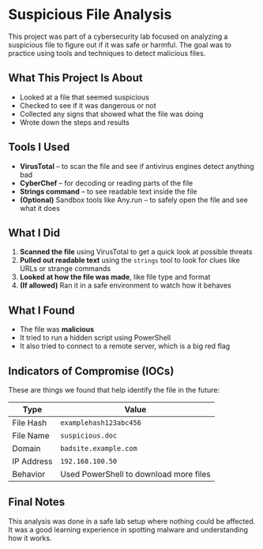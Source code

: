 # Suspicious File Analysis

This project was part of a cybersecurity lab focused on analyzing a suspicious file to figure out if it was safe or harmful. The goal was to practice using tools and techniques to detect malicious files.

## What This Project Is About

- Looked at a file that seemed suspicious
- Checked to see if it was dangerous or not
- Collected any signs that showed what the file was doing
- Wrote down the steps and results

## Tools I Used

- **VirusTotal** – to scan the file and see if antivirus engines detect anything bad  
- **CyberChef** – for decoding or reading parts of the file  
- **Strings command** – to see readable text inside the file  
- **(Optional)** Sandbox tools like Any.run – to safely open the file and see what it does

## What I Did

1. **Scanned the file** using VirusTotal to get a quick look at possible threats
2. **Pulled out readable text** using the `strings` tool to look for clues like URLs or strange commands
3. **Looked at how the file was made**, like file type and format
4. **(If allowed)** Ran it in a safe environment to watch how it behaves

## What I Found

- The file was **malicious**
- It tried to run a hidden script using PowerShell
- It also tried to connect to a remote server, which is a big red flag

## Indicators of Compromise (IOCs)

These are things we found that help identify the file in the future:

| Type        | Value                             |
|-------------|-----------------------------------|
| File Hash   | `examplehash123abc456`            |
| File Name   | `suspicious.doc`                  |
| Domain      | `badsite.example.com`             |
| IP Address  | `192.168.100.50`                  |
| Behavior    | Used PowerShell to download more files |

## Final Notes

This analysis was done in a safe lab setup where nothing could be affected. It was a good learning experience in spotting malware and understanding how it works.

